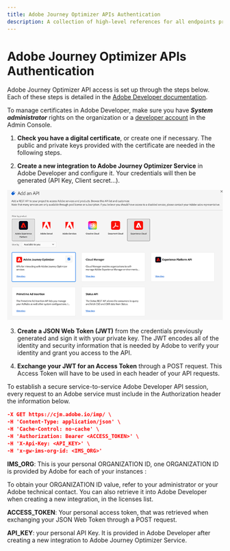 ```yaml
---
title: Adobe Journey Optimizer APIs Authentication
description: A collection of high-level references for all endpoints provided by Adobe Journey Optimizer APIs.
---
```


# Adobe Journey Optimizer APIs Authentication


Adobe Journey Optimizer API access is set up through the steps below. Each of these steps is detailed in the [Adobe Developer documentation](https://developer.adobe.com/developer-console/docs/guides/services/).


<InlineAlert slots="text"/>

To manage certificates in Adobe Developer, make sure you have ***System administrator*** rights on the organization or a [developer account](https://helpx.adobe.com/enterprise/using/manage-developers.html) in the Admin Console.

1. **Check you have a digital certificate**, or create one if necessary. The public and private keys provided with the certificate are needed in the following steps.

2. **Create a new integration to Adobe Journey Optimizer Service** in Adobe Developer and configure it. Your credentials will then be generated (API Key, Client secret...).

![](ajoconsole.png)

3. **Create a JSON Web Token (JWT)** from the credentials previously generated and sign it with your private key. The JWT encodes all of the identity and security information that is needed by Adobe to verify your identity and grant you access to the API.

4. **Exchange your JWT for an Access Token** through a POST request. This Access Token will have to be used in each header of your API requests.

To establish a secure service-to-service Adobe Developer API session, every request to an Adobe service must include in the Authorization header the information below.

```json
-X GET https://cjm.adobe.io/imp/ \
-H 'Content-Type: application/json' \
-H 'Cache-Control: no-cache' \
-H 'Authorization: Bearer <ACCESS_TOKEN>' \
-H 'X-Api-Key: <API_KEY>' \
-H 'x-gw-ims-org-id: <IMS_ORG>'
```

**IMS_ORG**: This is your personal ORGANIZATION ID, one ORGANIZATION ID is provided by Adobe for each of your instances :

To obtain your ORGANIZATION ID value, refer to your administrator or your Adobe technical contact. You can also retrieve it into Adobe Developer when creating a new integration, in the licenses list.

**ACCESS_TOKEN**: Your personal access token, that was retrieved when exchanging your JSON Web Token through a POST request.

**API_KEY**: your personal API Key. It is provided in Adobe Developer after creating a new integration to Adobe Journey Optimizer Service.
